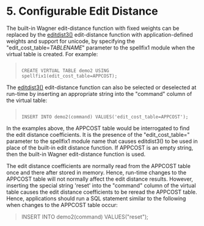 # 5\. Configurable Edit Distance


The built\-in Wagner edit\-distance function with fixed weights can be
replaced by the [editdist3()](spellfix1.html#editdist3) edit\-distance function
with application\-defined weights and support for unicode, by specifying
the "edit\_cost\_table\=*TABLENAME*" parameter to the spellfix1 module
when the virtual table is created.
For example:




> ```
> 
> CREATE VIRTUAL TABLE demo2 USING spellfix1(edit_cost_table=APPCOST);
> 
> ```


The [editdist3()](spellfix1.html#editdist3) edit\-distance function can also be selected or 
deselected at run\-time by inserting an appropriate string into the
"command" column of the virtual table:



> ```
> 
> INSERT INTO demo2(command) VALUES('edit_cost_table=APPCOST');
> 
> ```


In the examples above, the APPCOST table would be interrogated to find
the edit distance coefficients. It is the presence of the "edit\_cost\_table\="
parameter to the spellfix1 module name that causes editdist3() to be used
in place of the built\-in edit distance function. If APPCOST is an empty
string, then the built\-in Wagner edit\-distance function is used.



The edit distance coefficients are normally read from the APPCOST table
once and there after stored in memory. Hence, run\-time changes to the
APPCOST table will not normally affect the edit distance results.
However, inserting the special string 'reset' into the "command" column of the
virtual table causes the edit distance coefficients to be reread the
APPCOST table. Hence, applications should run a SQL statement similar
to the following when changes to the APPCOST table occur:




> INSERT INTO demo2(command) VALUES("reset");


